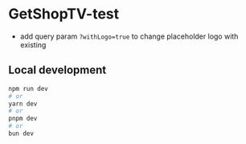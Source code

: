 # GetShopTV-test

- add query param `?withLogo=true` to change placeholder logo with existing

## Local development

```bash
npm run dev
# or
yarn dev
# or
pnpm dev
# or
bun dev
```

